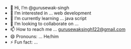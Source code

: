 - 👋 Hi, I’m @gurusewak-singh
- 👀 I’m interested in ... web development
- 🌱 I’m currently learning ... java script
- 💞️ I’m looking to collaborate on ... 
- 📫 How to reach me ... gurusewaksingh122@gmail.com
- 😄 Pronouns: ... He/him
- ⚡ Fun fact: ... 

<!---
gurusewak-singh/gurusewak-singh is a ✨ special ✨ repository because its `README.md` (this file) appears on your GitHub profile.
You can click the Preview link to take a look at your changes.
--->
